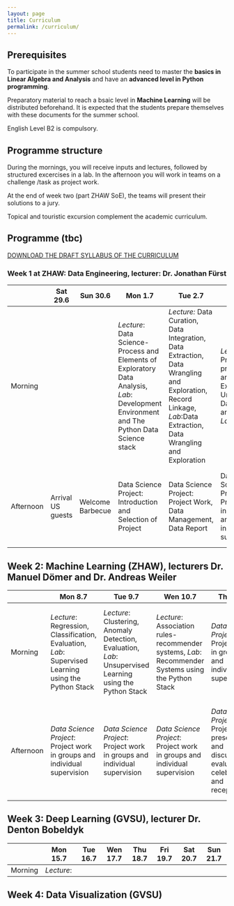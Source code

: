 ```yaml
---
layout: page
title: Curriculum
permalink: /curriculum/
---
```


## Prerequisites 

To participate in the summer school students need to master the **basics in Linear Algebra and Analysis** and have an **advanced level in Python programming**.

Preparatory material to reach a bsaic level in **Machine Learning** will be distributed beforehand. It is expected that the students prepare themselves with these documents for the summer school.

English Level B2 is compulsory.

## Programme structure 
During the mornings, you will receive inputs and lectures, followed by structured excercises in a lab. In the afternoon you will work in teams on a challenge /task as project work.

At the end of week two (part ZHAW SoE), the teams will present their solutions to a jury.

Topical and touristic excursion complement the academic curriculum.

## Programme (tbc)


[DOWNLOAD THE DRAFT SYLLABUS OF THE CURRICULUM](assets/images/Syllabus_v3_web_Dec23.pdf)


### Week 1 at ZHAW: Data Engineering, lecturer: Dr. Jonathan Fürst 

|        |Sat 29.6|Sun 30.6|Mon 1.7|Tue 2.7|Wen 3.7|Thu 4.7|Fri 5.7|Sat 6.7|Sun 7.7.|
|--------|---------|--------|-------|-------|-------|-------|-------|-------|--------|
|Morning |         |        |*Lecture*: Data Science-Process and Elements of Exploratory Data Analysis, *Lab*: Development Environment and The Python Data Science stack|*Lecture:* Data Curation, Data Integration, Data Extraction, Data Wrangling and Exploration, Record Linkage, *Lab*:Data Extraction, Data Wrangling and Exploration|*Lecture*: Pre-processing and Feature Extraction, Unstructured Data: Text and Images, *Lab*: tbd|*Lecture*: Data Annotation and Scaling, Data Centric AI, Big Data, *Lab*: Data Annotation and Parallel data processing with Dask|Topical excursion to a company dealing with large data sets (full day)|Excursion Rhine Fall & Alpstein Mountain Range incl overnight stay|Excursion Rhine Fall & Alpstein Mountain Range incl overnight stay|
|Afternoon|Arrival US guests|Welcome Barbecue|Data Science Project: Introduction and Selection of Project|Data Science Project: Project Work, Data Management, Data Report|Data Science Project: Project work in groups and individual supervision|Project checkpoint presentations and discussions|4 pm: Frack parade and night of technology at ZHAW SoE|Excursion Rhine Fall & Alpstein Mountain Range incl overnight stay|Excursion Rhine Fall & Alpstein Mountain Range incl overnight stay|


## Week 2: Machine Learning (ZHAW), lecturers Dr. Manuel Dömer and Dr. Andreas Weiler

|        |Mon 8.7|Tue 9.7|Wen 10.7|Thu 11.7|Fri 12.7|Sat 13.7|
|--------|---------|--------|-------|-------|-------|-------|
|Morning |*Lecture*: Regression, Classification, Evaluation, *Lab*: Supervised Learning using the Python Stack| *Lecture*: Clustering, Anomaly Detection, Evaluation, *Lab*:  Unsupervised Learning using the Python Stack|*Lecture*: Association rules- recommender systems, *Lab*:  Recommender Systems using the Python Stack|*Data Science Project*: Project work in groups and individual supervision|Full day excursion to Berne incl visit of the federal parliament building|Transfer to Allendale, Michigan, USA for second part of summer school on the GVSU campus|
|Afternoon|*Data Science Project*: Project work in groups and individual supervision|*Data Science Project*: Project work in groups and individual supervision|*Data Science Project*: Project work in groups and individual supervision|*Data Science Project*: Project presentations and discussions, evaluation, celebration and reception|Full day excursion to Berne incl visit of the federal parliament building|Transfer to Allendale, Michigan, USA for second part of summer school on the GVSU campus|

## Week 3: Deep Learning (GVSU), lecturer Dr. Denton Bobeldyk

|        |Mon 15.7|Tue 16.7|Wen 17.7|Thu 18.7|Fri 19.7|Sat 20.7|Sun 21.7|
|--------|---------|--------|-------|-------|-------|-------|-------|
|Morning|*Lecture*:

## Week 4: Data Visualization (GVSU)
